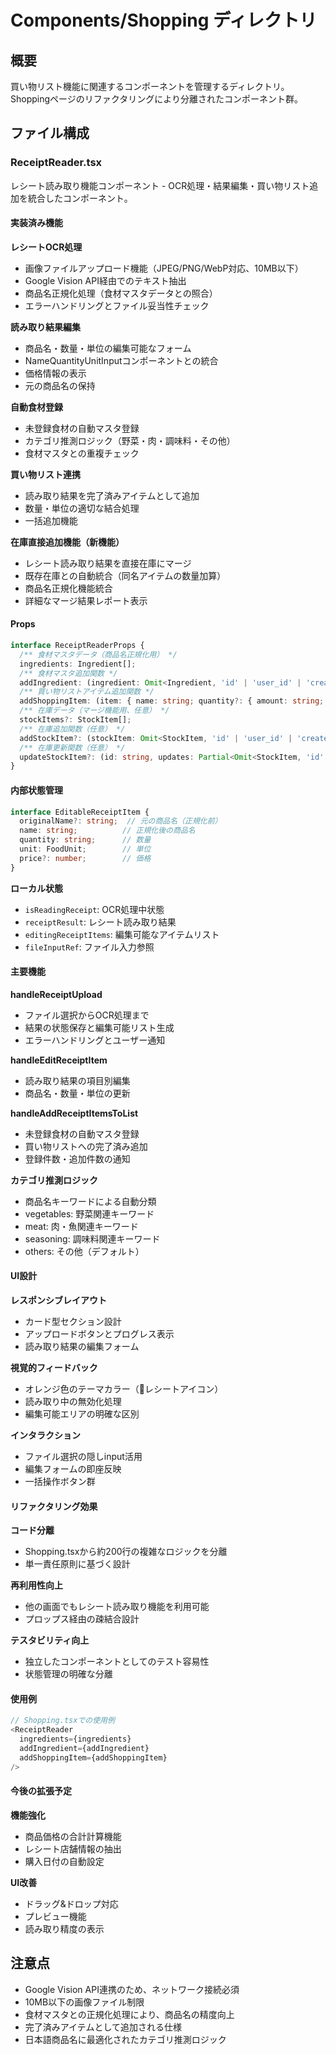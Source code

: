 # Components/Shopping ディレクトリ

## 概要
買い物リスト機能に関連するコンポーネントを管理するディレクトリ。Shoppingページのリファクタリングにより分離されたコンポーネント群。

## ファイル構成

### ReceiptReader.tsx
レシート読み取り機能コンポーネント - OCR処理・結果編集・買い物リスト追加を統合したコンポーネント。

#### 実装済み機能

**レシートOCR処理**
- 画像ファイルアップロード機能（JPEG/PNG/WebP対応、10MB以下）
- Google Vision API経由でのテキスト抽出
- 商品名正規化処理（食材マスタデータとの照合）
- エラーハンドリングとファイル妥当性チェック

**読み取り結果編集**
- 商品名・数量・単位の編集可能なフォーム
- NameQuantityUnitInputコンポーネントとの統合
- 価格情報の表示
- 元の商品名の保持

**自動食材登録**
- 未登録食材の自動マスタ登録
- カテゴリ推測ロジック（野菜・肉・調味料・その他）
- 食材マスタとの重複チェック

**買い物リスト連携**
- 読み取り結果を完了済みアイテムとして追加
- 数量・単位の適切な結合処理
- 一括追加機能

**在庫直接追加機能（新機能）**
- レシート読み取り結果を直接在庫にマージ
- 既存在庫との自動統合（同名アイテムの数量加算）
- 商品名正規化機能統合
- 詳細なマージ結果レポート表示

#### Props

```typescript
interface ReceiptReaderProps {
  /** 食材マスタデータ（商品名正規化用） */
  ingredients: Ingredient[];
  /** 食材マスタ追加関数 */
  addIngredient: (ingredient: Omit<Ingredient, 'id' | 'user_id' | 'created_at' | 'updated_at'>) => Promise<void>;
  /** 買い物リストアイテム追加関数 */
  addShoppingItem: (item: { name: string; quantity?: { amount: string; unit: string }; checked: boolean; added_from: 'manual' | 'auto' }) => Promise<void>;
  /** 在庫データ（マージ機能用、任意） */
  stockItems?: StockItem[];
  /** 在庫追加関数（任意） */
  addStockItem?: (stockItem: Omit<StockItem, 'id' | 'user_id' | 'created_at' | 'updated_at'>) => Promise<StockItem>;
  /** 在庫更新関数（任意） */
  updateStockItem?: (id: string, updates: Partial<Omit<StockItem, 'id' | 'user_id' | 'created_at'>>) => Promise<StockItem>;
}
```

#### 内部状態管理

```typescript
interface EditableReceiptItem {
  originalName?: string;  // 元の商品名（正規化前）
  name: string;          // 正規化後の商品名
  quantity: string;      // 数量
  unit: FoodUnit;        // 単位
  price?: number;        // 価格
}
```

**ローカル状態**
- `isReadingReceipt`: OCR処理中状態
- `receiptResult`: レシート読み取り結果
- `editingReceiptItems`: 編集可能なアイテムリスト
- `fileInputRef`: ファイル入力参照

#### 主要機能

**handleReceiptUpload**
- ファイル選択からOCR処理まで
- 結果の状態保存と編集可能リスト生成
- エラーハンドリングとユーザー通知

**handleEditReceiptItem**
- 読み取り結果の項目別編集
- 商品名・数量・単位の更新

**handleAddReceiptItemsToList**
- 未登録食材の自動マスタ登録
- 買い物リストへの完了済み追加
- 登録件数・追加件数の通知

**カテゴリ推測ロジック**
- 商品名キーワードによる自動分類
- vegetables: 野菜関連キーワード
- meat: 肉・魚関連キーワード
- seasoning: 調味料関連キーワード
- others: その他（デフォルト）

#### UI設計

**レスポンシブレイアウト**
- カード型セクション設計
- アップロードボタンとプログレス表示
- 読み取り結果の編集フォーム

**視覚的フィードバック**
- オレンジ色のテーマカラー（📄レシートアイコン）
- 読み取り中の無効化処理
- 編集可能エリアの明確な区別

**インタラクション**
- ファイル選択の隠しinput活用
- 編集フォームの即座反映
- 一括操作ボタン群

#### リファクタリング効果

**コード分離**
- Shopping.tsxから約200行の複雑なロジックを分離
- 単一責任原則に基づく設計

**再利用性向上**
- 他の画面でもレシート読み取り機能を利用可能
- プロップス経由の疎結合設計

**テスタビリティ向上**
- 独立したコンポーネントとしてのテスト容易性
- 状態管理の明確な分離

#### 使用例

```typescript
// Shopping.tsxでの使用例
<ReceiptReader
  ingredients={ingredients}
  addIngredient={addIngredient}
  addShoppingItem={addShoppingItem}
/>
```

#### 今後の拡張予定

**機能強化**
- 商品価格の合計計算機能
- レシート店舗情報の抽出
- 購入日付の自動設定

**UI改善**
- ドラッグ&ドロップ対応
- プレビュー機能
- 読み取り精度の表示

## 注意点
- Google Vision API連携のため、ネットワーク接続必須
- 10MB以下の画像ファイル制限
- 食材マスタとの正規化処理により、商品名の精度向上
- 完了済みアイテムとして追加される仕様
- 日本語商品名に最適化されたカテゴリ推測ロジック